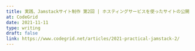```yaml
---
title: 実践、Jamstackサイト制作 第2回 | ホスティングサービスを使ったサイトの公開
at: CodeGrid
date: 2021-11-11
type: writing
draft: false
link: https://www.codegrid.net/articles/2021-practical-jamstack-2/
---
```

